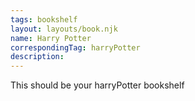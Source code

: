 ```yaml
---
tags: bookshelf
layout: layouts/book.njk
name: Harry Potter
correspondingTag: harryPotter
description: 
---
```


This should be your harryPotter bookshelf
